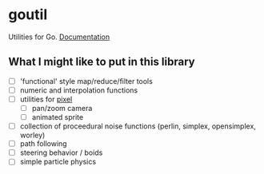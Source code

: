 # goutil
Utilities for Go.
[Documentation](https://godoc.org/github.com/quillaja/goutil)

## What I might like to put in this library
- [ ] 'functional' style map/reduce/filter tools
- [ ] numeric and interpolation functions
- [ ] utilities for [pixel](http://github.com/faiface/pixel)
  - [ ] pan/zoom camera
  - [ ] animated sprite
- [ ] collection of proceedural noise functions (perlin, simplex, opensimplex, worley)
- [ ] path following
- [ ] steering behavior / boids
- [ ] simple particle physics
